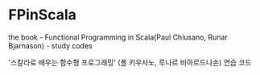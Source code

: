 # FPinScala
the book - Functional Programming in Scala(Paul Chiusano, Runar Bjarnason)  - study codes

'스칼라로 배우는 함수형 프로그래밍' (폴 키우사노, 루나르 비아르드나손) 연습 코드